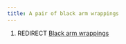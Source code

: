 ```yaml
---
title: A pair of black arm wrappings
---
```


1.  REDIRECT [Black arm wrappings](Black_arm_wrappings "wikilink")